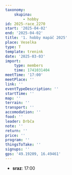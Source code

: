 ```yaml
---
taxonomy:
    skupina:
        - hobby
id: 2025-race_2270
start: '2025-04-02'
end: '2025-04-02'
title: '1. hobby mapáč 2025'
place: Veselka
type: T
template: trenink
date: '2025-03-03'
import:
    type: members
    time: 1741031404
meetTime: '17:00'
meetPlace: ''
link: ''
eventTypeDescription: ''
startTime: ''
map: ''
terrain: ''
transport: ''
accomodation: ''
food: ''
leader: Drbča
note: ''
return: ''
price: ''
program: ''
thingsToTake: ''
signups: ''
gps: '49.19209, 16.49461'
---
```


* **sraz**: 17:00
